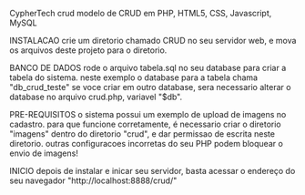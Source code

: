 CypherTech
crud modelo de CRUD em PHP, HTML5, CSS, Javascript, MySQL

INSTALACAO crie um diretorio chamado CRUD no seu servidor web, e mova os arquivos deste projeto para o diretorio.

BANCO DE DADOS rode o arquivo tabela.sql no seu database para criar a tabela do sistema. neste exemplo o database para a tabela chama "db_crud_teste" se voce criar em outro database, sera necessario alterar o database no arquivo crud.php, variavel "$db".

PRE-REQUISITOS o sistema possui um exemplo de upload de imagens no cadastro. para que funcione corretamente, é necessario criar o diretorio "imagens" dentro do diretorio "crud", e dar permissao de escrita neste diretorio. outras configuracoes incorretas do seu PHP podem bloquear o envio de imagens!

INICIO depois de instalar e inicar seu servidor, basta acessar o endereço do seu navegador "http://localhost:8888/crud/"
